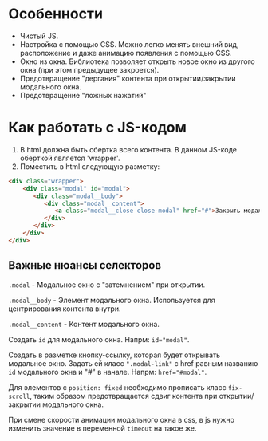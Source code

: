 # Особенности
* Чистый JS.
* Настройка с помощью CSS. Можно легко менять внешний вид, расположение и даже анимацию появления с помощью CSS.
* Окно из окна. Библиотека позволяет открыть новое окно из другого окна (при этом предыдущее закроется).
* Предотвращение "дергания" контента при открытии/закрытии модального окна.
* Предотвращение "ложных нажатий" 

# Как работать с JS-кодом
1. В html должна быть обертка всего контента. В данном JS-коде оберткой является 'wrapper'.
1. Поместить в html следующую разметку:
```html
<div class="wrapper">
    <div class="modal" id="modal">
       <div class="modal__body">
          <div class="modal__content">
             <a class="modal__close close-modal" href="#">Закрыть модальное окно</a>
          </div>
       </div>
    </div>
</div>
```
## Важные нюансы селекторов
`.modal` - Модальное окно с "затемнением" при открытии.

`.modal__body` - Элемент модального окна. Используется для центрирования контента внутри.

`.modal__content` - Контент модального окна.

Создать `id` для модального окна. Напрм: `id="modal"`.

Создать в разметке кнопку-ссылку, которая будет открывать модальное окно. Задать ей класс `".modal-link"` с href равным названию `id` модального окна и "#" в начале. Напрм: `href="#modal"`.

Для элементов с `position: fixed` необходимо прописать класс `fix-scroll`, таким образом предотвращается сдвиг контента при открытии/закрытии модального окна.

При смене скорости анимации модального окна в css, в js нужно изменить значение в переменной `timeout` на такое же.
